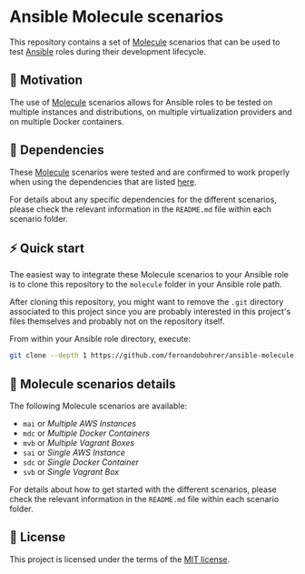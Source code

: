 # Ansible Molecule scenarios

This repository contains a set of [Molecule][01] scenarios that can be used to test [Ansible][02] roles during their development lifecycle.

## 🚀 Motivation

The use of [Molecule][01] scenarios allows for Ansible roles to be tested on multiple instances and distributions, on multiple virtualization providers and on multiple Docker containers.

## 🧰 Dependencies

These [Molecule][01] scenarios were tested and are confirmed to work properly when using the dependencies that are listed [here][03].

For details about any specific dependencies for the different scenarios, please check the relevant information in the `README.md` file within each scenario folder.

## ⚡ Quick start

The easiest way to integrate these Molecule scenarios to your Ansible role is to clone this repository to the `molecule` folder in your Ansible role path.

After cloning this repository, you might want to remove the `.git` directory associated to this project since you are probably interested in this project's files themselves and probably not on the repository itself.

From within your Ansible role directory, execute:

```bash
git clone --depth 1 https://github.com/fernandobohrer/ansible-molecule-scenarios.git molecule ; rm -rf molecule/.git
```

## 📑 Molecule scenarios details

The following Molecule scenarios are available:

- `mai` or *Multiple AWS Instances*
- `mdc` or *Multiple Docker Containers*
- `mvb` or *Multiple Vagrant Boxes*
- `sai` or *Single AWS Instance*
- `sdc` or *Single Docker Container*
- `svb` or *Single Vagrant Box*

For details about how to get started with the different scenarios, please check the relevant information in the `README.md` file within each scenario folder.

## 📝 License

This project is licensed under the terms of the [MIT license][04].

[01]: https://ansible.readthedocs.io/projects/molecule/
[02]: https://www.ansible.com/
[03]: https://github.com/fernandobohrer/ansible-venv
[04]: /LICENSE
